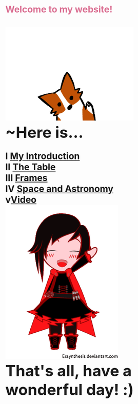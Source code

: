 <html>
<body background="ombray.jpg">
<h1><font color="#DB7093">Welcome to my website!</font color="	#DB7093"><h1>

<img src="corgiwave.gif"><br>
<font size="30">        ~Here is...</font><br>

I   <a href="INTROPIA.html">My Introduction</a><br>
II  <a href="table.html">The Table</a><br>
III <a href="what.html">Frames</a><br>
IV <a href="indexf.html">Space and Astronomy</a><br>
 v<a href="vid.html">Video</a><br>
  <img src="rwbywave.gif"><br>
 <font size="45">That's all, have a wonderful day! :)</font><br>
</body>
